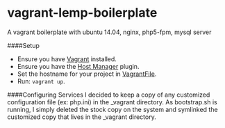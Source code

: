 vagrant-lemp-boilerplate
========================

A vagrant boilerplate with ubuntu 14.04, nginx, php5-fpm, mysql server

####Setup
 - Ensure you have [Vagrant](http://vagrantup.com) installed.
 - Ensure you have the [Host Manager](https://github.com/smdahlen/vagrant-hostmanager) plugin.
 - Set the hostname for your project in [VagrantFile](/Vagrantfile).
 - Run: `vagrant up`.

####Configuring Services
I decided to keep a copy of any customized configuration file (ex: php.ini) in the _vagrant directory. As bootstrap.sh is running, I simply deleted the stock copy on the system and symlinked the customized copy that lives in the _vagrant directory. 
